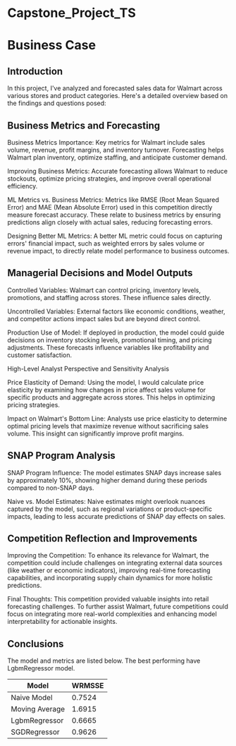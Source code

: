 # Capstone_Project_TS

# Business Case #


## Introduction

In this project, I've analyzed and forecasted sales data for Walmart across various stores and product categories. Here's a detailed overview based on the findings and questions posed:

## Business Metrics and Forecasting

Business Metrics Importance: Key metrics for Walmart include sales volume, revenue, profit margins, and inventory turnover. Forecasting helps Walmart plan inventory, optimize staffing, and anticipate customer demand.

Improving Business Metrics: Accurate forecasting allows Walmart to reduce stockouts, optimize pricing strategies, and improve overall operational efficiency.

ML Metrics vs. Business Metrics: Metrics like RMSE (Root Mean Squared Error) and MAE (Mean Absolute Error) used in this competition directly measure forecast accuracy. These relate to business metrics by ensuring predictions align closely with actual sales, reducing forecasting errors.

Designing Better ML Metrics: A better ML metric could focus on capturing errors' financial impact, such as weighted errors by sales volume or revenue impact, to directly relate model performance to business outcomes.

## Managerial Decisions and Model Outputs

Controlled Variables: Walmart can control pricing, inventory levels, promotions, and staffing across stores. These influence sales directly.

Uncontrolled Variables: External factors like economic conditions, weather, and competitor actions impact sales but are beyond direct control.

Production Use of Model: If deployed in production, the model could guide decisions on inventory stocking levels, promotional timing, and pricing adjustments. These forecasts influence variables like profitability and customer satisfaction.

High-Level Analyst Perspective and Sensitivity Analysis

Price Elasticity of Demand: Using the model, I would calculate price elasticity by examining how changes in price affect sales volume for specific products and aggregate across stores. This helps in optimizing pricing strategies.

Impact on Walmart's Bottom Line: Analysts use price elasticity to determine optimal pricing levels that maximize revenue without sacrificing sales volume. This insight can significantly improve profit margins.

## SNAP Program Analysis

SNAP Program Influence: The model estimates SNAP days increase sales by approximately 10%, showing higher demand during these periods compared to non-SNAP days.

Naive vs. Model Estimates: Naive estimates might overlook nuances captured by the model, such as regional variations or product-specific impacts, leading to less accurate predictions of SNAP day effects on sales.

## Competition Reflection and Improvements

Improving the Competition: To enhance its relevance for Walmart, the competition could include challenges on integrating external data sources (like weather or economic indicators), improving real-time forecasting capabilities, and incorporating supply chain dynamics for more holistic predictions.

Final Thoughts: This competition provided valuable insights into retail forecasting challenges. To further assist Walmart, future competitions could focus on integrating more real-world complexities and enhancing model interpretability for actionable insights.

## Conclusions ##

The model and metrics are listed below. The best performing have LgbmRegressor  model.


| Model                                         |   WRMSSE |
|-----------------------------------------------|----------|
| Naive Model                                   |   0.7524 |
| Moving Average                                |   1.6915 |
| LgbmRegressor                                 |   0.6665 |
| SGDRegressor                                  |   0.9626 |
